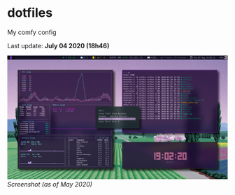 # dotfiles
My comfy config

Last update: **July 04 2020 (18h46)**

![screenshot](https://github.com/arthurmassanes/dotfiles/blob/master/screenshots/sakura.png)
_Screenshot (as of May 2020)_
